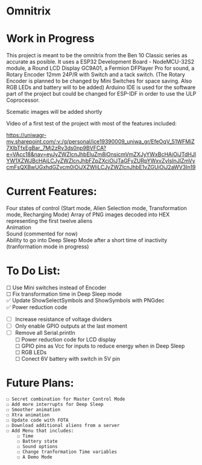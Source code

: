 # Omnitrix

# Work in Progress  

This project is meant to be the omnitrix from the Ben 10 Classic series as accurate as posible. It uses a ESP32 Development Board - NodeMCU-32S2 module, a Round LCD Display GC9A01, a Fermion DFPlayer Pro for sound, a Rotary Encoder 12mm 24P/R with Switch and a tack switch.
(The Rotary Encoder is planned to be changed by Mini Switches for space saving. Also RGB LEDs and battery will to be added) Arduino IDE is used for the software part of the project but could be changed for ESP-IDF in order to use the ULP Coprocessor.  

Scematic images will be added shortly  

Video of a first test of the project with most of the features included:  

https://uniwagr-my.sharepoint.com/:v:/g/personal/ice19390009_uniwa_gr/EfeOqV_51WFMiZ7XlbTfxEgBar_7Mj2zRy3ds0np9BVFCA?e=VAcc18&nav=eyJyZWZlcnJhbEluZm8iOnsicmVmZXJyYWxBcHAiOiJTdHJlYW1XZWJBcHAiLCJyZWZlcnJhbFZpZXciOiJTaGFyZURpYWxvZyIsInJlZmVycmFsQXBwUGxhdGZvcm0iOiJXZWIiLCJyZWZlcnJhbE1vZGUiOiJ2aWV3In19

# Current Features:  
Four states of control (Start mode, Alien Selection mode, Transformation mode, Recharging Mode)
Array of PNG images decoded into HEX representing the first twelve aliens  
Animation  
Sound (commented for now)  
Ability to go into Deep Sleep Mode after a short time of inactivity (tranformation mode in progress)  
  

# To Do List:  
☐ Use Mini switches instead of Encoder  
☐ Fix transformation time in Deep Sleep mode  
✅ Update ShowSelectSymbols and ShowSymbols with PNGdec  
✅ Power reduction code  
- ☐ Increase resistance of voltage dividers  
- ☐ Only enable GPIO outputs at the last moment  
- ☐ Remove all Serial.println  
☐ Power reduction code for LCD display  
☐ GPIO pins as Vcc for inputs to reduce energy when in Deep Sleep  
☐ RGB LEDs  
☐ Conect 6V battery with switch in 5V pin  
	
# Future Plans:  
	☐ Secret combination for Master Control Mode  
	☐ Add more interrupts for Deep Sleep  
	☐ Smoother animation  
	☐ Xtra animation  
	☐ Update code with FOTA  
	☐ Download additional aliens from a server  
	☐ Add Menu that includes:  
		☐ Time  
		☐ Battery state  
		☐ Sound options  
		☐ Change tranformation Time variables  
		☐ A Demo Mode  
